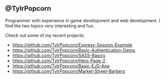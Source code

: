 @TylrPopcorn
-----
Programmer with experience in game development and web development. I find the two topics very interesting and fun.

Check out some of my recent projects:
- https://github.com/TylrPopcorn/Express-Session-Example
- https://github.com/TylrPopcorn/Basic-Authentication-Demo
- https://github.com/TylrPopcorn/SASS-Basics
- https://github.com/TylrPopcorn/Hero-Page-2
- https://github.com/TylrPopcorn/Basic-EJS-App
- https://github.com/TylrPopcorn/Market-Street-Barbers
